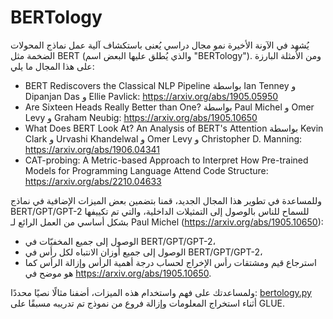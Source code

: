 # BERTology

يُشهد في الآونة الأخيرة نمو مجال دراسي يُعنى باستكشاف آلية عمل نماذج المحولات الضخمة مثل BERT (والذي يُطلق عليها البعض اسم "BERTology"). ومن الأمثلة البارزة على هذا المجال ما يلي:

- BERT Rediscovers the Classical NLP Pipeline بواسطة Ian Tenney و Dipanjan Das و Ellie Pavlick:
  https://arxiv.org/abs/1905.05950
- Are Sixteen Heads Really Better than One? بواسطة Paul Michel و Omer Levy و Graham Neubig: https://arxiv.org/abs/1905.10650
- What Does BERT Look At? An Analysis of BERT's Attention بواسطة Kevin Clark و Urvashi Khandelwal و Omer Levy و Christopher D.
  Manning: https://arxiv.org/abs/1906.04341
- CAT-probing: A Metric-based Approach to Interpret How Pre-trained Models for Programming Language Attend Code Structure: https://arxiv.org/abs/2210.04633

وللمساعدة في تطوير هذا المجال الجديد، قمنا بتضمين بعض الميزات الإضافية في نماذج BERT/GPT/GPT-2 للسماح للناس بالوصول إلى التمثيلات الداخلية، والتي تم تكييفها بشكل أساسي من العمل الرائع لـ Paul Michel (https://arxiv.org/abs/1905.10650):

- الوصول إلى جميع المخفيّات في BERT/GPT/GPT-2،
- الوصول إلى جميع أوزان الانتباه لكل رأس في BERT/GPT/GPT-2،
- استرجاع قيم ومشتقات رأس الإخراج لحساب درجة أهمية الرأس وإزالة الرأس كما هو موضح في https://arxiv.org/abs/1905.10650.

ولمساعدتك على فهم واستخدام هذه الميزات، أضفنا مثالًا نصيًا محددًا: [bertology.py](https://github.com/huggingface/transformers/tree/main/examples/research_projects/bertology/run_bertology.py) أثناء استخراج المعلومات وإزالة فروع من نموذج تم تدريبه مسبقًا على GLUE.